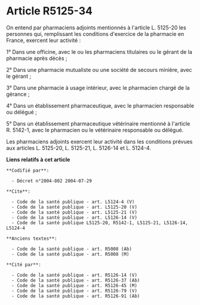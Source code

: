 # Article R5125-34

On entend par pharmaciens adjoints mentionnés à l'article L. 5125-20 les personnes qui, remplissant les conditions d'exercice
de la pharmacie en France, exercent leur activité :

1° Dans une officine, avec le ou les pharmaciens titulaires ou le gérant de la pharmacie après décès ;

2° Dans une pharmacie mutualiste ou une société de secours minière, avec le gérant ;

3° Dans une pharmacie à usage intérieur, avec le pharmacien chargé de la gérance ;

4° Dans un établissement pharmaceutique, avec le pharmacien responsable ou délégué ;

5° Dans un établissement pharmaceutique vétérinaire mentionné à l'article R. 5142-1, avec le pharmacien ou le vétérinaire
responsable ou délégué.

Les pharmaciens adjoints exercent leur activité dans les conditions prévues aux articles L. 5125-20, L. 5125-21, L. 5126-14
et L. 5124-4.

**Liens relatifs à cet article**

	**Codifié par**:

	  - Décret n°2004-802 2004-07-29

	**Cite**:

	  - Code de la santé publique - art. L5124-4 (V)
	  - Code de la santé publique - art. L5125-20 (V)
	  - Code de la santé publique - art. L5125-21 (V)
	  - Code de la santé publique - art. L5126-14 (V)
	  - Code de la santé publique L5125-20, R5142-1, L5125-21, L5126-14, L5124-4

	**Anciens textes**:

	  - Code de la santé publique - art. R5008 (Ab)
	  - Code de la santé publique - art. R5008 (M)

	**Cité par**:

	  - Code de la santé publique - art. R5126-14 (V)
	  - Code de la santé publique - art. R5126-37 (Ab)
	  - Code de la santé publique - art. R5126-45 (M)
	  - Code de la santé publique - art. R5126-79 (V)
	  - Code de la santé publique - art. R5126-91 (Ab)
